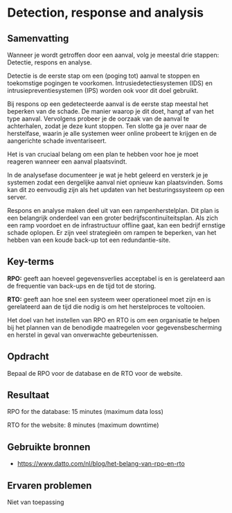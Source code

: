 # Detection, response and analysis

## Samenvatting
Wanneer je wordt getroffen door een aanval, volg je meestal drie stappen: Detectie, respons en analyse.

Detectie is de eerste stap om een (poging tot) aanval te stoppen en toekomstige pogingen te voorkomen. Intrusiedetectiesystemen (IDS) en intrusiepreventiesystemen (IPS) worden ook voor dit doel gebruikt.

Bij respons op een gedetecteerde aanval is de eerste stap meestal het beperken van de schade. De manier waarop je dit doet, hangt af van het type aanval. Vervolgens probeer je de oorzaak van de aanval te achterhalen, zodat je deze kunt stoppen. Ten slotte ga je over naar de herstelfase, waarin je alle systemen weer online probeert te krijgen en de aangerichte schade inventariseert.

Het is van cruciaal belang om een plan te hebben voor hoe je moet reageren wanneer een aanval plaatsvindt.

In de analysefase documenteer je wat je hebt geleerd en versterk je je systemen zodat een dergelijke aanval niet opnieuw kan plaatsvinden. Soms kan dit zo eenvoudig zijn als het updaten van het besturingssysteem op een server.

Respons en analyse maken deel uit van een rampenherstelplan. Dit plan is een belangrijk onderdeel van een groter bedrijfscontinuïteitsplan. Als zich een ramp voordoet en de infrastructuur offline gaat, kan een bedrijf ernstige schade oplopen. Er zijn veel strategieën om rampen te beperken, van het hebben van een koude back-up tot een redundantie-site.

## Key-terms
**RPO:** geeft aan hoeveel gegevensverlies acceptabel is en is gerelateerd aan de frequentie van back-ups en de tijd tot de storing.

**RTO:** geeft aan hoe snel een systeem weer operationeel moet zijn en is gerelateerd aan de tijd die nodig is om het herstelproces te voltooien.

Het doel van het instellen van RPO en RTO is om een organisatie te helpen bij het plannen van de benodigde maatregelen voor gegevensbescherming en herstel in geval van onverwachte gebeurtenissen.

## Opdracht
Bepaal de RPO voor de database en de RTO voor de website.

## Resultaat
RPO for the database: 
15 minutes (maximum data loss)

RTO for the website: 8 minutes (maximum downtime)

## Gebruikte bronnen
- https://www.datto.com/nl/blog/het-belang-van-rpo-en-rto

## Ervaren problemen
Niet van toepassing
